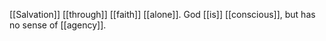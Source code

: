 [[Salvation]] [[through]] [[faith]] [[alone]]. God [[is]] [[conscious]], but has no sense of [[agency]].